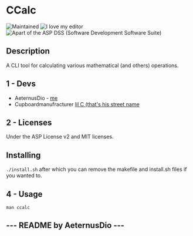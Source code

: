 # CCalc
![Maintained](https://img.shields.io/badge/Maintained-Yes-green) ![I love my editor](https://img.shields.io/badge/Edited%20With-VIM%20%E2%9D%A4%EF%B8%8F-green) ![Apart of the ASP DSS (Software Development Software Suite)](https://img.shields.io/badge/ASP%20DSS%20Software%20Suite-blue)
## Description
A CLI tool for calculating various mathematical (and others) operations.

## 1 - Devs
- AeternusDio - [me](https://github.com/aeternusdio)
- Cupboardmanufracturer [lil C (that's his street name](https://github.com/cupboardmanufacturer)

## 2 - Licenses
Under the ASP License v2 and MIT licenses.

## Installing
```./install.sh```
after which you can remove the makefile and install.sh files if you wanted to.

## 4 - Usage
```man ccalc```

--- README by AeternusDio ---
-
